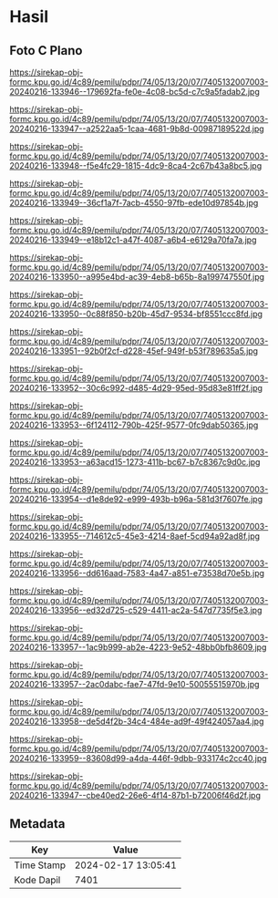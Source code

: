 # Hasil

## Foto C Plano

https://sirekap-obj-formc.kpu.go.id/4c89/pemilu/pdpr/74/05/13/20/07/7405132007003-20240216-133946--179692fa-fe0e-4c08-bc5d-c7c9a5fadab2.jpg

https://sirekap-obj-formc.kpu.go.id/4c89/pemilu/pdpr/74/05/13/20/07/7405132007003-20240216-133947--a2522aa5-1caa-4681-9b8d-00987189522d.jpg

https://sirekap-obj-formc.kpu.go.id/4c89/pemilu/pdpr/74/05/13/20/07/7405132007003-20240216-133948--f5e4fc29-1815-4dc9-8ca4-2c67b43a8bc5.jpg

https://sirekap-obj-formc.kpu.go.id/4c89/pemilu/pdpr/74/05/13/20/07/7405132007003-20240216-133949--36cf1a7f-7acb-4550-97fb-ede10d97854b.jpg

https://sirekap-obj-formc.kpu.go.id/4c89/pemilu/pdpr/74/05/13/20/07/7405132007003-20240216-133949--e18b12c1-a47f-4087-a6b4-e6129a70fa7a.jpg

https://sirekap-obj-formc.kpu.go.id/4c89/pemilu/pdpr/74/05/13/20/07/7405132007003-20240216-133950--a995e4bd-ac39-4eb8-b65b-8a199747550f.jpg

https://sirekap-obj-formc.kpu.go.id/4c89/pemilu/pdpr/74/05/13/20/07/7405132007003-20240216-133950--0c88f850-b20b-45d7-9534-bf8551ccc8fd.jpg

https://sirekap-obj-formc.kpu.go.id/4c89/pemilu/pdpr/74/05/13/20/07/7405132007003-20240216-133951--92b0f2cf-d228-45ef-949f-b53f789635a5.jpg

https://sirekap-obj-formc.kpu.go.id/4c89/pemilu/pdpr/74/05/13/20/07/7405132007003-20240216-133952--30c6c992-d485-4d29-95ed-95d83e81ff2f.jpg

https://sirekap-obj-formc.kpu.go.id/4c89/pemilu/pdpr/74/05/13/20/07/7405132007003-20240216-133953--6f124112-790b-425f-9577-0fc9dab50365.jpg

https://sirekap-obj-formc.kpu.go.id/4c89/pemilu/pdpr/74/05/13/20/07/7405132007003-20240216-133953--a63acd15-1273-411b-bc67-b7c8367c9d0c.jpg

https://sirekap-obj-formc.kpu.go.id/4c89/pemilu/pdpr/74/05/13/20/07/7405132007003-20240216-133954--d1e8de92-e999-493b-b96a-581d3f7607fe.jpg

https://sirekap-obj-formc.kpu.go.id/4c89/pemilu/pdpr/74/05/13/20/07/7405132007003-20240216-133955--714612c5-45e3-4214-8aef-5cd94a92ad8f.jpg

https://sirekap-obj-formc.kpu.go.id/4c89/pemilu/pdpr/74/05/13/20/07/7405132007003-20240216-133956--dd616aad-7583-4a47-a851-e73538d70e5b.jpg

https://sirekap-obj-formc.kpu.go.id/4c89/pemilu/pdpr/74/05/13/20/07/7405132007003-20240216-133956--ed32d725-c529-4411-ac2a-547d7735f5e3.jpg

https://sirekap-obj-formc.kpu.go.id/4c89/pemilu/pdpr/74/05/13/20/07/7405132007003-20240216-133957--1ac9b999-ab2e-4223-9e52-48bb0bfb8609.jpg

https://sirekap-obj-formc.kpu.go.id/4c89/pemilu/pdpr/74/05/13/20/07/7405132007003-20240216-133957--2ac0dabc-fae7-47fd-9e10-50055515970b.jpg

https://sirekap-obj-formc.kpu.go.id/4c89/pemilu/pdpr/74/05/13/20/07/7405132007003-20240216-133958--de5d4f2b-34c4-484e-ad9f-49f424057aa4.jpg

https://sirekap-obj-formc.kpu.go.id/4c89/pemilu/pdpr/74/05/13/20/07/7405132007003-20240216-133959--83608d99-a4da-446f-9dbb-933174c2cc40.jpg

https://sirekap-obj-formc.kpu.go.id/4c89/pemilu/pdpr/74/05/13/20/07/7405132007003-20240216-133947--cbe40ed2-26e6-4f14-87b1-b72006f46d2f.jpg


## Metadata

| Key        | Value               |
| ---------- | ------------------- |
| Time Stamp | 2024-02-17 13:05:41 |
| Kode Dapil | 7401                |



